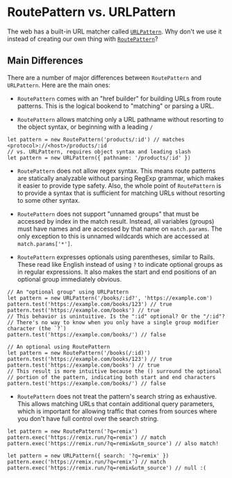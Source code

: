 # RoutePattern vs. URLPattern

The web has a built-in URL matcher called [`URLPattern`](https://developer.mozilla.org/en-US/docs/Web/API/URLPattern). Why don't we use it instead of creating our own thing with [`RoutePattern`](../packages/route-pattern)?

## Main Differences

There are a number of major differences between `RoutePattern` and `URLPattern`. Here are the main ones:

- `RoutePattern` comes with an "href builder" for building URLs from route patterns. This is the logical bookend to "matching" or parsing a URL.

- `RoutePattern` allows matching only a URL pathname without resorting to the object syntax, or beginning with a leading `/`

```tsx
let pattern = new RoutePattern('products/:id') // matches <protocol>://<host>/products/:id
// vs. URLPattern, requires object syntax and leading slash
let pattern = new URLPattern({ pathname: '/products/:id' })
```

- `RoutePattern` does not allow regex syntax. This means route patterns are statically analyzable without parsing RegExp grammar, which makes it easier to provide type safety. Also, the whole point of `RoutePattern` is to provide a syntax that is sufficient for matching URLs without resorting to some other syntax.

- `RoutePattern` does not support "unnamed groups" that must be accessed by index in the match result. Instead, all variables (groups) must have names and are accessed by that name on `match.params`. The only exception to this is unnamed wildcards which are accessed at `match.params['*']`.

- `RoutePattern` expresses optionals using parentheses, similar to Rails. These read like English instead of using `?` to indicate optional groups as in regular expressions. It also makes the start and end positions of an optional group immediately obvious.

```tsx
// An "optional group" using URLPattern
let pattern = new URLPattern('/books/:id?', 'https://example.com')
pattern.test('https://example.com/books/123') // true
pattern.test('https://example.com/books') // true
// This behavior is unintuitive. Is the ":id" optional? Or the "/:id"?
// There's no way to know when you only have a single group modifier character (the `?`)
pattern.test('https://example.com/books/') // false

// An optional using RoutePattern
let pattern = new RoutePattern('/books(/:id)')
pattern.test('https://example.com/books/123') // true
pattern.test('https://example.com/books') // true
// This result is more intuitive because the () surround the optional
// portion of the pattern, indicating both start and end characters
pattern.test('https://example.com/books/') // false
```

- `RoutePattern` does not treat the pattern's search string as exhaustive. This allows matching URLs that contain additional query parameters, which is important for allowing traffic that comes from sources where you don't have full control over the search string.

```tsx
let pattern = new RoutePattern('?q=remix')
pattern.exec('https://remix.run/?q=remix') // match
pattern.exec('https://remix.run/?q=remix&utm_source') // also match!

let pattern = new URLPattern({ search: '?q=remix' })
pattern.exec('https://remix.run/?q=remix') // match
pattern.exec('https://remix.run/?q=remix&utm_source') // null :(
```
